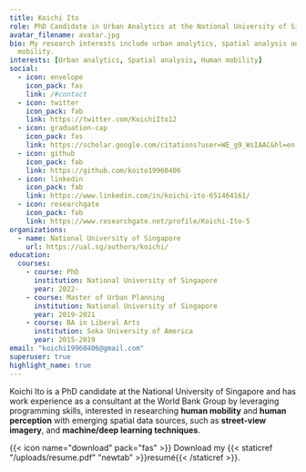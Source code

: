 ```yaml
---
title: Koichi Ito
role: PhD Candidate in Urban Analytics at the National University of Singapore
avatar_filename: avatar.jpg
bio: My research interests include urban analytics, spatial analysis and human
  mobility.
interests: [Urban analytics, Spatial analysis, Human mobility]
social:
  - icon: envelope
    icon_pack: fas
    link: /#contact
  - icon: twitter
    icon_pack: fab
    link: https://twitter.com/KoichiIto12
  - icon: graduation-cap
    icon_pack: fas
    link: https://scholar.google.com/citations?user=WE_g9_WsIAAC&hl=en
  - icon: github
    icon_pack: fab
    link: https://github.com/koito19960406
  - icon: linkedin
    icon_pack: fab
    link: https://www.linkedin.com/in/koichi-ito-651464161/
  - icon: researchgate
    icon_pack: fab
    link: https://www.researchgate.net/profile/Koichi-Ito-5
organizations:
  - name: National University of Singapore
    url: https://ual.sg/authors/koichi/
education:
  courses:
    - course: PhD
      institution: National University of Singapore
      year: 2022-
    - course: Master of Urban Planning
      institution: National University of Singapore
      year: 2019-2021
    - course: BA in Liberal Arts
      institution: Soka University of America
      year: 2015-2019
email: "koichi19960406@gmail.com"
superuser: true
highlight_name: true
---
```

Koichi Ito is a PhD candidate at the National University of Singapore and has work experience as a consultant at the World Bank Group by leveraging programming skills, interested in researching **human mobility** and **human perception** with emerging spatial data sources, such as **street-view imagery**, and **machine/deep learning techniques**.

{{< icon name="download" pack="fas" >}} Download my {{< staticref "/uploads/resume.pdf" "newtab" >}}resumé{{< /staticref >}}.
